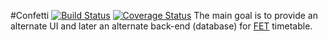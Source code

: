 #Confetti [![Build Status](https://travis-ci.org/karandit/confetti.png?branch=master)](https://travis-ci.org/karandit/confetti) [![Coverage Status](https://coveralls.io/repos/karandit/confetti/badge.png?branch=master)](https://coveralls.io/r/karandit/confetti?branch=master)
The main goal is to provide an alternate UI and later an alternate back-end (database) for [FET](http://lalescu.ro/liviu/fet/) timetable.
